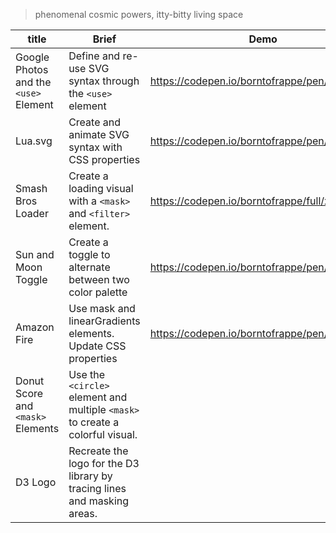 > phenomenal cosmic powers, itty-bitty living space

| title                                 | Brief                                                                         | Demo                                         |
| ------------------------------------- | ----------------------------------------------------------------------------- | -------------------------------------------- |
| Google Photos and the `<use>` Element | Define and re-use SVG syntax through the `<use>` element                      | https://codepen.io/borntofrappe/pen/QWyaNep  |
| Lua.svg                               | Create and animate SVG syntax with CSS properties                             | https://codepen.io/borntofrappe/pen/NWxXEgp  |
| Smash Bros Loader                     | Create a loading visual with a `<mask>` and `<filter>` element.               | https://codepen.io/borntofrappe/full/xxZYwdQ |
| Sun and Moon Toggle                   | Create a toggle to alternate between two color palette                        | https://codepen.io/borntofrappe/pen/bGEvpBO  |
| Amazon Fire                           | Use mask and linearGradients elements. Update CSS properties                  | https://codepen.io/borntofrappe/pen/XWXEgaV  |
| Donut Score and `<mask>` Elements     | Use the `<circle>` element and multiple `<mask>` to create a colorful visual. |                                              |
| D3 Logo                               | Recreate the logo for the D3 library by tracing lines and masking areas.      |                                              |
